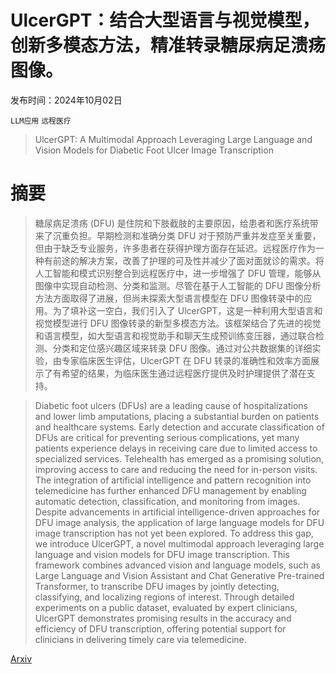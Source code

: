 # UlcerGPT：结合大型语言与视觉模型，创新多模态方法，精准转录糖尿病足溃疡图像。

发布时间：2024年10月02日

`LLM应用` `远程医疗`

> UlcerGPT: A Multimodal Approach Leveraging Large Language and Vision Models for Diabetic Foot Ulcer Image Transcription

# 摘要

> 糖尿病足溃疡 (DFU) 是住院和下肢截肢的主要原因，给患者和医疗系统带来了沉重负担。早期检测和准确分类 DFU 对于预防严重并发症至关重要，但由于缺乏专业服务，许多患者在获得护理方面存在延迟。远程医疗作为一种有前途的解决方案，改善了护理的可及性并减少了面对面就诊的需求。将人工智能和模式识别整合到远程医疗中，进一步增强了 DFU 管理，能够从图像中实现自动检测、分类和监测。尽管在基于人工智能的 DFU 图像分析方法方面取得了进展，但尚未探索大型语言模型在 DFU 图像转录中的应用。为了填补这一空白，我们引入了 UlcerGPT，这是一种利用大型语言和视觉模型进行 DFU 图像转录的新型多模态方法。该框架结合了先进的视觉和语言模型，如大型语言和视觉助手和聊天生成预训练变压器，通过联合检测、分类和定位感兴趣区域来转录 DFU 图像。通过对公共数据集的详细实验，由专家临床医生评估，UlcerGPT 在 DFU 转录的准确性和效率方面展示了有希望的结果，为临床医生通过远程医疗提供及时护理提供了潜在支持。

> Diabetic foot ulcers (DFUs) are a leading cause of hospitalizations and lower limb amputations, placing a substantial burden on patients and healthcare systems. Early detection and accurate classification of DFUs are critical for preventing serious complications, yet many patients experience delays in receiving care due to limited access to specialized services. Telehealth has emerged as a promising solution, improving access to care and reducing the need for in-person visits. The integration of artificial intelligence and pattern recognition into telemedicine has further enhanced DFU management by enabling automatic detection, classification, and monitoring from images. Despite advancements in artificial intelligence-driven approaches for DFU image analysis, the application of large language models for DFU image transcription has not yet been explored. To address this gap, we introduce UlcerGPT, a novel multimodal approach leveraging large language and vision models for DFU image transcription. This framework combines advanced vision and language models, such as Large Language and Vision Assistant and Chat Generative Pre-trained Transformer, to transcribe DFU images by jointly detecting, classifying, and localizing regions of interest. Through detailed experiments on a public dataset, evaluated by expert clinicians, UlcerGPT demonstrates promising results in the accuracy and efficiency of DFU transcription, offering potential support for clinicians in delivering timely care via telemedicine.

[Arxiv](https://arxiv.org/abs/2410.01989)